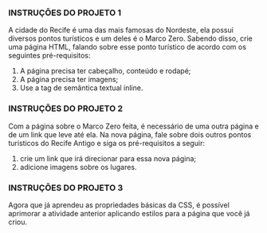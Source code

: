 <h3>INSTRUÇÕES DO PROJETO 1</h3>
A cidade do Recife é uma das mais famosas do Nordeste, ela possui diversos pontos turísticos e um deles é o Marco Zero. Sabendo disso, crie uma página HTML, falando sobre esse ponto turístico de acordo com os seguintes pré-requisitos: 

 1. A página precisa ter cabeçalho, conteúdo e rodapé;
 2. A página precisa ter imagens; 
 3. Use a tag de semântica textual inline. 

<h3>INSTRUÇÕES DO PROJETO 2</h3>
Com a página sobre o Marco Zero feita, é necessário de uma outra página e de um link que leve até ela. Na nova página, fale sobre dois outros pontos turísticos do Recife Antigo e siga os pré-requisitos a seguir: 

 1. crie um link que irá direcionar para essa nova página; 
 2. adicione imagens sobre os lugares.

<h3>INSTRUÇÕES DO PROJETO 3</h3>
Agora que já aprendeu as propriedades básicas da CSS, é possível aprimorar a atividade anterior aplicando estilos para a página que você já criou.


